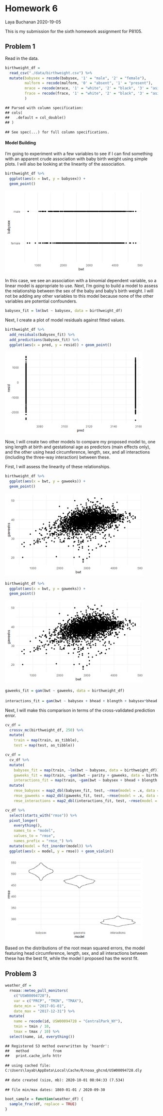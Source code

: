 Homework 6
================
Laya Buchanan
2020-19-05

This is my submission for the sixth homework assignment for P8105.

## Problem 1

Read in the data.

``` r
birthweight_df = 
  read_csv("./data/birthweight.csv") %>% 
  mutate(babysex = recode(babysex, '1' = "male", '2' = "female"),
         malform = recode(malform, '0' = "absent", '1' = "present"),
         mrace = recode(mrace, '1' = "white", '2' = "black", '3' = "asian", '4' = "puerto rican", '8' = "other"),
         frace = recode(frace, '1' = "white", '2' = "black", '3' = "asian", '4' = "puerto rican", '8' = "other", '9' = "unknown")
         )
```

    ## Parsed with column specification:
    ## cols(
    ##   .default = col_double()
    ## )

    ## See spec(...) for full column specifications.

#### Model Building

I’m going to experiment with a few variables to see if I can find
something with an apparent crude association with baby birth weight
using simple plots. I will also be looking at the linearity of the
association.

``` r
birthweight_df %>% 
  ggplot(aes(x = bwt, y = babysex)) + 
  geom_point()
```

<img src="p8105_hw6_lmb2295_files/figure-gfm/unnamed-chunk-3-1.png" width="90%" />

In this case, we see an association with a binomial dependent variable,
so a linear model is appropriate to use. Next, I’m going to build a
model to assess the relationship between the sex of the baby and baby’s
birth weight. I will not be adding any other variables to this model
because none of the other variables are potential confounders.

``` r
babysex_fit = lm(bwt ~ babysex, data = birthweight_df)
```

Next, I create a plot of model residuals against fitted values.

``` r
birthweight_df %>% 
  add_residuals(babysex_fit) %>% 
  add_predictions(babysex_fit) %>%
  ggplot(aes(x = pred, y = resid)) + geom_point()
```

<img src="p8105_hw6_lmb2295_files/figure-gfm/unnamed-chunk-5-1.png" width="90%" />

Now, I will create two other models to compare my proposed model to, one
sing length at birth and gestational age as predictors (main effects
only), and the other using head circumference, length, sex, and all
interactions (including the three-way interaction) between these.

First, I will assess the linearity of these relationships.

``` r
birthweight_df %>% 
  ggplot(aes(x = bwt, y = gaweeks)) + 
  geom_point()
```

<img src="p8105_hw6_lmb2295_files/figure-gfm/unnamed-chunk-6-1.png" width="90%" />

``` r
birthweight_df %>% 
  ggplot(aes(x = bwt, y = gaweeks)) + 
  geom_point()
```

<img src="p8105_hw6_lmb2295_files/figure-gfm/unnamed-chunk-6-2.png" width="90%" />

``` r
gaweeks_fit = gam(bwt ~ gaweeks, data = birthweight_df)

interactions_fit = gam(bwt ~ babysex + bhead + blength + babysex*bhead + babysex*blength + blength*bhead + babysex*bhead*blength, data = birthweight_df)
```

Next, I will make this comparison in terms of the cross-validated
prediction error.

``` r
cv_df = 
  crossv_mc(birthweight_df, 250) %>% 
  mutate(
    train = map(train, as_tibble),
    test = map(test, as_tibble)) 
```

``` r
cv_df = 
  cv_df %>% 
  mutate(
    babysex_fit = map(train, ~lm(bwt ~ babysex, data = birthweight_df)),
    gaweeks_fit = map(train, ~gam(bwt ~ parity + gaweeks, data = birthweight_df)),
    interactions_fit = map(train, ~gam(bwt ~ babysex + bhead + blength + babysex*bhead + babysex*blength + blength*bhead + babysex*bhead*blength, data = birthweight_df))) %>% 
  mutate(
    rmse_babysex = map2_dbl(babysex_fit, test, ~rmse(model = .x, data = .y)),
    rmse_gaweeks = map2_dbl(gaweeks_fit, test, ~rmse(model = .x, data = .y)),
    rmse_interactions = map2_dbl(interactions_fit, test, ~rmse(model = .x, data = .y)))
```

``` r
cv_df %>% 
  select(starts_with("rmse")) %>% 
  pivot_longer(
    everything(),
    names_to = "model", 
    values_to = "rmse",
    names_prefix = "rmse_") %>% 
  mutate(model = fct_inorder(model)) %>% 
  ggplot(aes(x = model, y = rmse)) + geom_violin()
```

<img src="p8105_hw6_lmb2295_files/figure-gfm/unnamed-chunk-10-1.png" width="90%" />

Based on the distributions of the root mean squared errors, the model
featuring head circumference, length, sex, and all interactions between
these has the best fit, while the model I proposed has the worst fit.

## Problem 3

``` r
weather_df = 
  rnoaa::meteo_pull_monitors(
    c("USW00094728"),
    var = c("PRCP", "TMIN", "TMAX"), 
    date_min = "2017-01-01",
    date_max = "2017-12-31") %>%
  mutate(
    name = recode(id, USW00094728 = "CentralPark_NY"),
    tmin = tmin / 10,
    tmax = tmax / 10) %>%
  select(name, id, everything())
```

    ## Registered S3 method overwritten by 'hoardr':
    ##   method           from
    ##   print.cache_info httr

    ## using cached file: C:\Users\layab\AppData\Local\Cache/R/noaa_ghcnd/USW00094728.dly

    ## date created (size, mb): 2020-10-01 08:04:33 (7.534)

    ## file min/max dates: 1869-01-01 / 2020-09-30

``` r
boot_sample = function(weather_df) {
  sample_frac(df, replace = TRUE)
}
```
